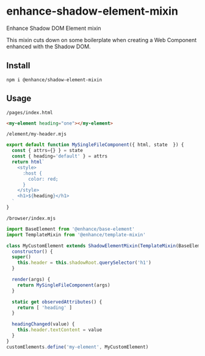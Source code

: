 # enhance-shadow-element-mixin
Enhance Shadow DOM Element mixin

This mixin cuts down on some boilerplate when creating a Web Component enhanced with the Shadow DOM.

## Install

`npm i @enhance/shadow-element-mixin`

## Usage

`/pages/index.html`

```html
<my-element heading="one"></my-element>
```

`/element/my-header.mjs`

```javascript
export default function MySingleFileComponent({ html, state  }) {
  const { attrs={} } = state
  const { heading='default' } = attrs
  return html`
    <style>
      :host {
        color: red;
      }
    </style>
    <h1>${heading}</h1>
  `
}
```

`/browser/index.mjs`

```javascript
import BaseElement from '@enhance/base-element'
import TemplateMixin from '@enhance/template-mixin'

class MyCustomElement extends ShadowElementMixin(TemplateMixin(BaseElement)) {
  constructor() {
  super()
    this.header = this.shadowRoot.querySelector('h1')
  }

  render(args) {
    return MySingleFileComponent(args)
  }

  static get observedAttributes() {
    return [ 'heading' ]
  }

  headingChanged(value) {
    this.header.textContent = value
  }
}
customElements.define('my-element', MyCustomElement)
```

